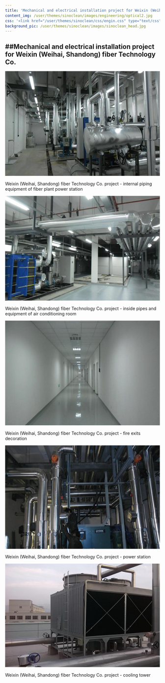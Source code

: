 ```yaml
---
title: 'Mechanical and electrical installation project for Weixin (Weihai, Shandong) fiber Technology Co.'
content_img: /user/themes/sinoclean/images/engineering/optical2.jpg
css: '<link href="/user/themes/sinoclean/css/engin.css" type="text/css" rel="stylesheet" />'
background_pic: /user/themes/sinoclean/images/sinoclean_head.jpg
---
```


##Mechanical and electrical installation project for Weixin (Weihai, Shandong) fiber Technology Co.
---

![Pic1](/user/themes/sinoclean/images/engineering/optical2.jpg)


Weixin (Weihai, Shandong) fiber Technology Co. project - internal piping equipment of fiber plant power station 

![Pic2](/user/themes/sinoclean/images/engineering/optical3.jpg)


Weixin (Weihai, Shandong) fiber Technology Co. project - inside pipes and equipment of air conditioning room 



![Pic3](/user/themes/sinoclean/images/engineering/optical4.jpg)


Weixin (Weihai, Shandong) fiber Technology Co. project - fire exits decoration


![Pic4](/user/themes/sinoclean/images/engineering/optical5.jpg)


Weixin (Weihai, Shandong) fiber Technology Co. project - power station


![Pic5](/user/themes/sinoclean/images/engineering/optical6.jpg)


Weixin (Weihai, Shandong) fiber Technology Co. project - cooling tower
